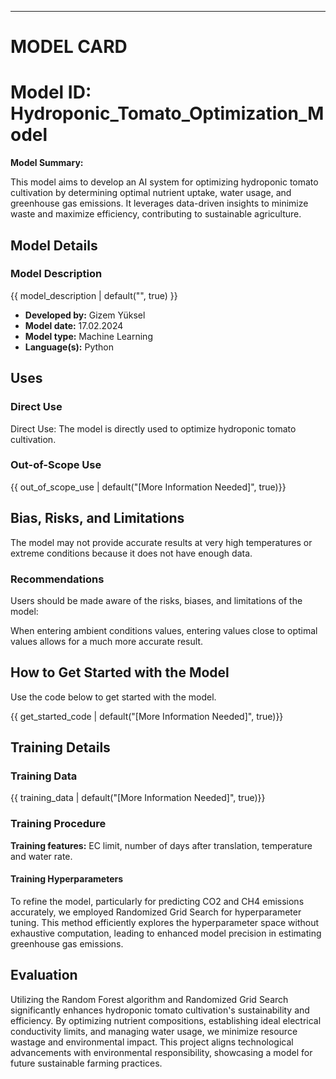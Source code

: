 ---
# MODEL CARD

# Model ID: Hydroponic_Tomato_Optimization_Model

<!-- Provide a quick summary of what the model is/does. -->

**Model Summary:**

This model aims to develop an AI system for optimizing hydroponic tomato cultivation by determining optimal nutrient uptake, water usage, and greenhouse gas emissions. It leverages data-driven insights to minimize waste and maximize efficiency, contributing to sustainable agriculture.

## Model Details

### Model Description

<!-- Provide a longer summary of what this model is. -->

{{ model_description | default("", true) }}

- **Developed by:** Gizem Yüksel
- **Model date:** 17.02.2024
- **Model type:** Machine Learning
- **Language(s):** Python


## Uses

<!-- Address questions around how the model is intended to be used, including the foreseeable users of the model and those affected by the model. -->

### Direct Use

Direct Use: The model is directly used to optimize hydroponic tomato cultivation.

### Out-of-Scope Use

<!-- This section addresses misuse, malicious use, and uses that the model will not work well for. -->

{{ out_of_scope_use | default("[More Information Needed]", true)}}

## Bias, Risks, and Limitations

The model may not provide accurate results at very high temperatures or extreme conditions because it does not have enough data.

### Recommendations

Users should be made aware of the risks, biases, and limitations of the model:

When entering ambient conditions values, entering values close to optimal values allows for a much more accurate result.

## How to Get Started with the Model

Use the code below to get started with the model.

{{ get_started_code | default("[More Information Needed]", true)}}

## Training Details

### Training Data

<!-- This should link to a Dataset Card, perhaps with a short stub of information on what the training data is all about as well as documentation related to data pre-processing or additional filtering. -->

{{ training_data | default("[More Information Needed]", true)}}

### Training Procedure

**Training features:**
EC limit, number of days after translation, temperature and water rate.


#### Training Hyperparameters

To refine the model, particularly for predicting CO2 and CH4 emissions accurately, we employed Randomized Grid Search for hyperparameter tuning. This method efficiently explores the hyperparameter space without exhaustive computation, leading to enhanced model precision in estimating greenhouse gas emissions.


## Evaluation

Utilizing the Random Forest algorithm and Randomized Grid Search significantly enhances hydroponic tomato cultivation's sustainability and efficiency. By optimizing nutrient compositions, establishing ideal electrical conductivity limits, and managing water usage, we minimize resource wastage and environmental impact. This project aligns technological advancements with environmental responsibility, showcasing a model for future sustainable farming practices.





